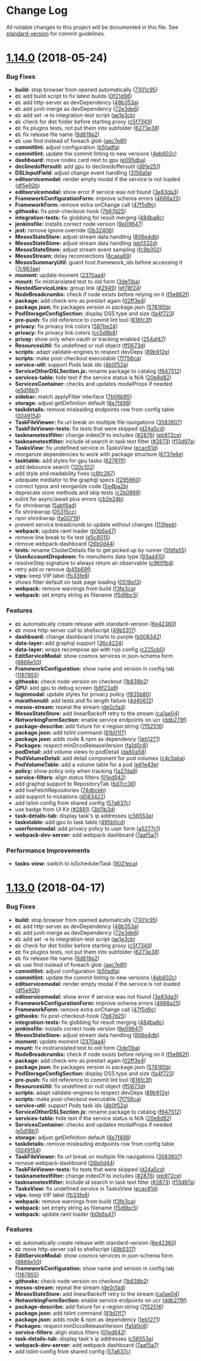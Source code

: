 # Change Log

All notable changes to this project will be documented in this file. See [standard-version](https://github.com/conventional-changelog/standard-version) for commit guidelines.

<a name="1.14.0"></a>
# [1.14.0](https://github.com/dcos/dcos-ui/compare/v1.12.0-rc.1...v1.14.0) (2018-05-24)


### Bug Fixes

* **build:** stop browser from opened automatically ([7301c95](https://github.com/dcos/dcos-ui/commit/7301c95))
* **ci:** add build script to fix latest builds ([0f21d98](https://github.com/dcos/dcos-ui/commit/0f21d98))
* **ci:** add http-server as devDependency ([48b353a](https://github.com/dcos/dcos-ui/commit/48b353a))
* **ci:** add junit-merge as devDependency ([72e3de6](https://github.com/dcos/dcos-ui/commit/72e3de6))
* **ci:** add set -e to integration-test script ([ae1e3cb](https://github.com/dcos/dcos-ui/commit/ae1e3cb))
* **ci:** check for dist folder before starting proxy ([c5f7349](https://github.com/dcos/dcos-ui/commit/c5f7349))
* **ci:** fix plugins tests, not put them into subfolder ([6273e38](https://github.com/dcos/dcos-ui/commit/6273e38))
* **ci:** fix release file name ([9d619a2](https://github.com/dcos/dcos-ui/commit/9d619a2))
* **ci:** use find instead of foreach glob ([aec7e8f](https://github.com/dcos/dcos-ui/commit/aec7e8f))
* **commitlint:** adjust configuration ([b5fadfa](https://github.com/dcos/dcos-ui/commit/b5fadfa))
* **commitlint:** update the commit linting to new versions ([4eb602c](https://github.com/dcos/dcos-ui/commit/4eb602c))
* **dashboard:** move nodes card next to gpu ([e095dba](https://github.com/dcos/dcos-ui/commit/e095dba))
* **declinedoffersutil:** add gpu to declinedoffersutil ([d91e251](https://github.com/dcos/dcos-ui/commit/d91e251))
* **DSLInputField:** adjust change event handling ([3156a1a](https://github.com/dcos/dcos-ui/commit/3156a1a))
* **editservicemodal:** render empty modal if the service is not loaded ([df5e92b](https://github.com/dcos/dcos-ui/commit/df5e92b))
* **editservicemodal:** show error if service was not found ([3e83da3](https://github.com/dcos/dcos-ui/commit/3e83da3))
* **FrameworkConfigurationForm:** improve schema errors ([4668a25](https://github.com/dcos/dcos-ui/commit/4668a25))
* **FrameworkForm:** remove extra onChange call ([47f5d9c](https://github.com/dcos/dcos-ui/commit/47f5d9c))
* **githooks:** fix post-checkout-hook ([7b67d25](https://github.com/dcos/dcos-ui/commit/7b67d25))
* **integration-tests:** fix globbing for result merging ([484ba8c](https://github.com/dcos/dcos-ui/commit/484ba8c))
* **jenkinsfile:** installs correct node version ([9e09647](https://github.com/dcos/dcos-ui/commit/9e09647))
* **jest:** remove ignore override ([0b32406](https://github.com/dcos/dcos-ui/commit/0b32406))
* **MesosStateStore:** adjust stream data handling ([806e4db](https://github.com/dcos/dcos-ui/commit/806e4db))
* **MesosStateStore:** adjust stream data handling ([eb1332d](https://github.com/dcos/dcos-ui/commit/eb1332d))
* **MesosStateStore:** adjust stream event sampling ([fc9b002](https://github.com/dcos/dcos-ui/commit/fc9b002))
* **MesosStream:** delay reconnections ([8caea69](https://github.com/dcos/dcos-ui/commit/8caea69))
* **MesosSummaryUtil:** guard host.framework_ids before accessing it ([7c963ae](https://github.com/dcos/dcos-ui/commit/7c963ae))
* **moment:** update moment ([2370aa4](https://github.com/dcos/dcos-ui/commit/2370aa4))
* **mount:** fix mistranslated test to old form ([3de11ba](https://github.com/dcos/dcos-ui/commit/3de11ba))
* **NestedServiceLinks:** group link ([#2949](https://github.com/dcos/dcos-ui/issues/2949)) ([ef78f24](https://github.com/dcos/dcos-ui/commit/ef78f24))
* **NodeBreadcrumbs:** check if node exists before relying on it ([f5e862f](https://github.com/dcos/dcos-ui/commit/f5e862f))
* **package:** add check-env as prestart again ([02ff3e4](https://github.com/dcos/dcos-ui/commit/02ff3e4))
* **package.json:** fix packages version in package.json ([578165b](https://github.com/dcos/dcos-ui/commit/578165b))
* **PodStorageConfigSection:** display DSS type and size ([fa4f723](https://github.com/dcos/dcos-ui/commit/fa4f723))
* **pre-push:** fix old reference to commit lint tool ([816fc3f](https://github.com/dcos/dcos-ui/commit/816fc3f))
* **privacy:** fix privacy link colors ([587be24](https://github.com/dcos/dcos-ui/commit/587be24))
* **privacy:** fix privacy link colors ([cc5d8b8](https://github.com/dcos/dcos-ui/commit/cc5d8b8))
* **privay:** show only when oauth or tracking enabled ([254af47](https://github.com/dcos/dcos-ui/commit/254af47))
* **ResourcesUtil:** fix undefined or null object ([ff0673d](https://github.com/dcos/dcos-ui/commit/ff0673d))
* **scripts:** adapt validate-engines to respect devDeps ([89b912e](https://github.com/dcos/dcos-ui/commit/89b912e))
* **scripts:** make post-checkout executable ([7f756ca](https://github.com/dcos/dcos-ui/commit/7f756ca))
* **service-util:** support Pods task ids ([4b0f52a](https://github.com/dcos/dcos-ui/commit/4b0f52a))
* **ServiceOtherDSLSection.js:** rename package to catalog ([f647512](https://github.com/dcos/dcos-ui/commit/f647512))
* **services-table:** hide text if the service status is N/A ([20e8d82](https://github.com/dcos/dcos-ui/commit/20e8d82))
* **ServicesContainer:** checks and updates modalProps if needed ([e5d18b1](https://github.com/dcos/dcos-ui/commit/e5d18b1))
* **sidebar:** match applyFilter interface ([7b06b95](https://github.com/dcos/dcos-ui/commit/7b06b95))
* **storage:** adjust getDefinition default ([6e7f498](https://github.com/dcos/dcos-ui/commit/6e7f498))
* **taskdetails:** remove misleading endpoints row from config table ([0049154](https://github.com/dcos/dcos-ui/commit/0049154))
* **TaskFileViewer:** fix url break on multiple file navigations ([3583607](https://github.com/dcos/dcos-ui/commit/3583607))
* **TaskFileViewer-tests:** fix tests that were skipped ([d24a5cd](https://github.com/dcos/dcos-ui/commit/d24a5cd))
* **tasknametextfilter:** change indexOf to includes ([#2876](https://github.com/dcos/dcos-ui/issues/2876)) ([eb972ce](https://github.com/dcos/dcos-ui/commit/eb972ce))
* **tasknametextfilter:** include id search in task text filter ([#2873](https://github.com/dcos/dcos-ui/issues/2873)) ([f13d97a](https://github.com/dcos/dcos-ui/commit/f13d97a))
* **TasksView:** fix undefined service in TasksView ([ecac61d](https://github.com/dcos/dcos-ui/commit/ecac61d))
* reorganize dependencies to work with package structure ([6737e6e](https://github.com/dcos/dcos-ui/commit/6737e6e))
* **tasktable:** add styles for gpu tasks ([627811f](https://github.com/dcos/dcos-ui/commit/627811f))
* add debounce search ([120c102](https://github.com/dcos/dcos-ui/commit/120c102))
* add style and readability fixes ([c8fc267](https://github.com/dcos/dcos-ui/commit/c8fc267))
* adequate mediator to the graphql specs ([f295960](https://github.com/dcos/dcos-ui/commit/f295960))
* correct typos and reorganize code ([5e4ba2b](https://github.com/dcos/dcos-ui/commit/5e4ba2b))
* deprecate store methods and skip tests ([c2b0866](https://github.com/dcos/dcos-ui/commit/c2b0866))
* eslint for async/await plus errors ([cb2e24b](https://github.com/dcos/dcos-ui/commit/cb2e24b))
* fix shrinkwrap ([5abf6ad](https://github.com/dcos/dcos-ui/commit/5abf6ad))
* fix shrinkwrap ([05315cc](https://github.com/dcos/dcos-ui/commit/05315cc))
* npm shrinkwrap ([fa00719](https://github.com/dcos/dcos-ui/commit/fa00719))
* prevent service breadcrumb to update without changes ([113feeb](https://github.com/dcos/dcos-ui/commit/113feeb))
* **webpack:** update raml loader ([b0b6a47](https://github.com/dcos/dcos-ui/commit/b0b6a47))
* remove line break to fix test ([e5c8015](https://github.com/dcos/dcos-ui/commit/e5c8015))
* remove webpack-dashboard ([26b0d44](https://github.com/dcos/dcos-ui/commit/26b0d44))
* **tests:** rename ClusterDetails file to get picked up by runner ([5fdfa55](https://github.com/dcos/dcos-ui/commit/5fdfa55))
* **UserAccountDropdown:** fix menuItems data type ([93ad410](https://github.com/dcos/dcos-ui/commit/93ad410))
* resolveStep signature to always return an observable ([c960fbd](https://github.com/dcos/dcos-ui/commit/c960fbd))
* retry add or remove ([b45b69f](https://github.com/dcos/dcos-ui/commit/b45b69f))
* **vips:** keep VIP label ([fb33fe8](https://github.com/dcos/dcos-ui/commit/fb33fe8))
* shows filter default on task page loading ([0518a13](https://github.com/dcos/dcos-ui/commit/0518a13))
* **webpack:** remove warnings from build ([f3fe3ca](https://github.com/dcos/dcos-ui/commit/f3fe3ca))
* **webpack:** set empty string as filename ([f5d9bc5](https://github.com/dcos/dcos-ui/commit/f5d9bc5))


### Features

* **ci:** automatically create release with standard-version ([6e42360](https://github.com/dcos/dcos-ui/commit/6e42360))
* **ci:** move http-server call to shellscript ([49b5317](https://github.com/dcos/dcos-ui/commit/49b5317))
* **dashboard:** change dashboard charts to purple ([b008342](https://github.com/dcos/dcos-ui/commit/b008342))
* **data-layer:** add graphql support ([36c4224](https://github.com/dcos/dcos-ui/commit/36c4224))
* **data-layer:** wraps recompose api with rxjs config ([c225cb0](https://github.com/dcos/dcos-ui/commit/c225cb0))
* **EditServiceModal:** show cosmos services in json-schema form ([8866e50](https://github.com/dcos/dcos-ui/commit/8866e50))
* **FrameworkConfiguration:** show name and version in config tab ([1167855](https://github.com/dcos/dcos-ui/commit/1167855))
* **githooks:** check node version on checkout ([1b838b2](https://github.com/dcos/dcos-ui/commit/1b838b2))
* **GPU:** add gpu to debug screen ([b6f23a9](https://github.com/dcos/dcos-ui/commit/b6f23a9))
* **loginmodal:** update styles for privacy policy ([f835b80](https://github.com/dcos/dcos-ui/commit/f835b80))
* **marathonutil:** add tests and fix length failure ([4d40612](https://github.com/dcos/dcos-ui/commit/4d40612))
* **mesos-stream:** repeat the stream ([de0cfad](https://github.com/dcos/dcos-ui/commit/de0cfad))
* **MesosStateStore:** add linearBackoff retry to the stream ([ca1ae04](https://github.com/dcos/dcos-ui/commit/ca1ae04))
* **NetworkingFormSection:** enable service endpoints on ucr ([ddb279f](https://github.com/dcos/dcos-ui/commit/ddb279f))
* **package-describe:** add fixture for x-region:string ([7f52516](https://github.com/dcos/dcos-ui/commit/7f52516))
* **package.json:** add tslint command ([81b01f7](https://github.com/dcos/dcos-ui/commit/81b01f7))
* **package.json:** adds node & npm as dependency ([1eb1271](https://github.com/dcos/dcos-ui/commit/1eb1271))
* **Packages:** respect minDcosReleaseVersion ([fa1d0c8](https://github.com/dcos/dcos-ui/commit/fa1d0c8))
* **podDetail:** add volume views to podDetail ([da60a58](https://github.com/dcos/dcos-ui/commit/da60a58))
* **PodVolumeDetail:** add detail component for pod volumes ([c4c5aba](https://github.com/dcos/dcos-ui/commit/c4c5aba))
* **PodVolumeTable:** add a volume table for a pod ([e61e43e](https://github.com/dcos/dcos-ui/commit/e61e43e))
* **policy:** show policy only when tracking ([1a27da9](https://github.com/dcos/dcos-ui/commit/1a27da9))
* **service-filters:** align status filters ([01ed942](https://github.com/dcos/dcos-ui/commit/01ed942))
* add graphql support to RepositoryTab ([6d7cc36](https://github.com/dcos/dcos-ui/commit/6d7cc36))
* add liveFetchRepositories ([74dbceb](https://github.com/dcos/dcos-ui/commit/74dbceb))
* add support to mutations ([d083422](https://github.com/dcos/dcos-ui/commit/d083422))
* add tslint-config from shared config ([57a637c](https://github.com/dcos/dcos-ui/commit/57a637c))
* use badge from UI Kit ([#2881](https://github.com/dcos/dcos-ui/issues/2881)) ([3b11b3d](https://github.com/dcos/dcos-ui/commit/3b11b3d))
* **task-details-tab:** display task's ip addresses ([c56553a](https://github.com/dcos/dcos-ui/commit/c56553a))
* **taskstable:** add gpu to task table ([495b0cd](https://github.com/dcos/dcos-ui/commit/495b0cd))
* **userformmodal:** add privacy policy to user form ([a5277c1](https://github.com/dcos/dcos-ui/commit/a5277c1))
* **webpack-dev-server:** add webpack dashboard ([7aaf5a7](https://github.com/dcos/dcos-ui/commit/7aaf5a7))


### Performance Improvements

* **tasks-view:** switch to isSchedulerTask ([9021eca](https://github.com/dcos/dcos-ui/commit/9021eca))



<a name="1.13.0"></a>
# [1.13.0](https://github.com/dcos/dcos-ui/compare/v1.12.0-rc.1...v1.13.0) (2018-04-17)


### Bug Fixes

* **build:** stop browser from opened automatically ([7301c95](https://github.com/dcos/dcos-ui/commit/7301c95))
* **ci:** add http-server as devDependency ([48b353a](https://github.com/dcos/dcos-ui/commit/48b353a))
* **ci:** add junit-merge as devDependency ([72e3de6](https://github.com/dcos/dcos-ui/commit/72e3de6))
* **ci:** add set -e to integration-test script ([ae1e3cb](https://github.com/dcos/dcos-ui/commit/ae1e3cb))
* **ci:** check for dist folder before starting proxy ([c5f7349](https://github.com/dcos/dcos-ui/commit/c5f7349))
* **ci:** fix plugins tests, not put them into subfolder ([6273e38](https://github.com/dcos/dcos-ui/commit/6273e38))
* **ci:** fix release file name ([9d619a2](https://github.com/dcos/dcos-ui/commit/9d619a2))
* **ci:** use find instead of foreach glob ([aec7e8f](https://github.com/dcos/dcos-ui/commit/aec7e8f))
* **commitlint:** adjust configuration ([b5fadfa](https://github.com/dcos/dcos-ui/commit/b5fadfa))
* **commitlint:** update the commit linting to new versions ([4eb602c](https://github.com/dcos/dcos-ui/commit/4eb602c))
* **editservicemodal:** render empty modal if the service is not loaded ([df5e92b](https://github.com/dcos/dcos-ui/commit/df5e92b))
* **editservicemodal:** show error if service was not found ([3e83da3](https://github.com/dcos/dcos-ui/commit/3e83da3))
* **FrameworkConfigurationForm:** improve schema errors ([4668a25](https://github.com/dcos/dcos-ui/commit/4668a25))
* **FrameworkForm:** remove extra onChange call ([47f5d9c](https://github.com/dcos/dcos-ui/commit/47f5d9c))
* **githooks:** fix post-checkout-hook ([7b67d25](https://github.com/dcos/dcos-ui/commit/7b67d25))
* **integration-tests:** fix globbing for result merging ([484ba8c](https://github.com/dcos/dcos-ui/commit/484ba8c))
* **jenkinsfile:** installs correct node version ([9e09647](https://github.com/dcos/dcos-ui/commit/9e09647))
* **MesosStateStore:** adjust stream data handling ([806e4db](https://github.com/dcos/dcos-ui/commit/806e4db))
* **moment:** update moment ([2370aa4](https://github.com/dcos/dcos-ui/commit/2370aa4))
* **mount:** fix mistranslated test to old form ([3de11ba](https://github.com/dcos/dcos-ui/commit/3de11ba))
* **NodeBreadcrumbs:** check if node exists before relying on it ([f5e862f](https://github.com/dcos/dcos-ui/commit/f5e862f))
* **package:** add check-env as prestart again ([02ff3e4](https://github.com/dcos/dcos-ui/commit/02ff3e4))
* **package.json:** fix packages version in package.json ([578165b](https://github.com/dcos/dcos-ui/commit/578165b))
* **PodStorageConfigSection:** display DSS type and size ([fa4f723](https://github.com/dcos/dcos-ui/commit/fa4f723))
* **pre-push:** fix old reference to commit lint tool ([816fc3f](https://github.com/dcos/dcos-ui/commit/816fc3f))
* **ResourcesUtil:** fix undefined or null object ([ff0673d](https://github.com/dcos/dcos-ui/commit/ff0673d))
* **scripts:** adapt validate-engines to respect devDeps ([89b912e](https://github.com/dcos/dcos-ui/commit/89b912e))
* **scripts:** make post-checkout executable ([7f756ca](https://github.com/dcos/dcos-ui/commit/7f756ca))
* **service-util:** support Pods task ids ([4b0f52a](https://github.com/dcos/dcos-ui/commit/4b0f52a))
* **ServiceOtherDSLSection.js:** rename package to catalog ([f647512](https://github.com/dcos/dcos-ui/commit/f647512))
* **services-table:** hide text if the service status is N/A ([20e8d82](https://github.com/dcos/dcos-ui/commit/20e8d82))
* **ServicesContainer:** checks and updates modalProps if needed ([e5d18b1](https://github.com/dcos/dcos-ui/commit/e5d18b1))
* **storage:** adjust getDefinition default ([6e7f498](https://github.com/dcos/dcos-ui/commit/6e7f498))
* **taskdetails:** remove misleading endpoints row from config table ([0049154](https://github.com/dcos/dcos-ui/commit/0049154))
* **TaskFileViewer:** fix url break on multiple file navigations ([3583607](https://github.com/dcos/dcos-ui/commit/3583607))
* remove webpack-dashboard ([26b0d44](https://github.com/dcos/dcos-ui/commit/26b0d44))
* **TaskFileViewer-tests:** fix tests that were skipped ([d24a5cd](https://github.com/dcos/dcos-ui/commit/d24a5cd))
* **tasknametextfilter:** change indexOf to includes ([#2876](https://github.com/dcos/dcos-ui/issues/2876)) ([eb972ce](https://github.com/dcos/dcos-ui/commit/eb972ce))
* **tasknametextfilter:** include id search in task text filter ([#2873](https://github.com/dcos/dcos-ui/issues/2873)) ([f13d97a](https://github.com/dcos/dcos-ui/commit/f13d97a))
* **TasksView:** fix undefined service in TasksView ([ecac61d](https://github.com/dcos/dcos-ui/commit/ecac61d))
* **vips:** keep VIP label ([fb33fe8](https://github.com/dcos/dcos-ui/commit/fb33fe8))
* **webpack:** remove warnings from build ([f3fe3ca](https://github.com/dcos/dcos-ui/commit/f3fe3ca))
* **webpack:** set empty string as filename ([f5d9bc5](https://github.com/dcos/dcos-ui/commit/f5d9bc5))
* **webpack:** update raml loader ([b0b6a47](https://github.com/dcos/dcos-ui/commit/b0b6a47))


### Features

* **ci:** automatically create release with standard-version ([6e42360](https://github.com/dcos/dcos-ui/commit/6e42360))
* **ci:** move http-server call to shellscript ([49b5317](https://github.com/dcos/dcos-ui/commit/49b5317))
* **EditServiceModal:** show cosmos services in json-schema form ([8866e50](https://github.com/dcos/dcos-ui/commit/8866e50))
* **FrameworkConfiguration:** show name and version in config tab ([1167855](https://github.com/dcos/dcos-ui/commit/1167855))
* **githooks:** check node version on checkout ([1b838b2](https://github.com/dcos/dcos-ui/commit/1b838b2))
* **mesos-stream:** repeat the stream ([de0cfad](https://github.com/dcos/dcos-ui/commit/de0cfad))
* **MesosStateStore:** add linearBackoff retry to the stream ([ca1ae04](https://github.com/dcos/dcos-ui/commit/ca1ae04))
* **NetworkingFormSection:** enable service endpoints on ucr ([ddb279f](https://github.com/dcos/dcos-ui/commit/ddb279f))
* **package-describe:** add fixture for x-region:string ([7f52516](https://github.com/dcos/dcos-ui/commit/7f52516))
* **package.json:** add tslint command ([81b01f7](https://github.com/dcos/dcos-ui/commit/81b01f7))
* **package.json:** adds node & npm as dependency ([1eb1271](https://github.com/dcos/dcos-ui/commit/1eb1271))
* **Packages:** respect minDcosReleaseVersion ([fa1d0c8](https://github.com/dcos/dcos-ui/commit/fa1d0c8))
* **service-filters:** align status filters ([01ed942](https://github.com/dcos/dcos-ui/commit/01ed942))
* **task-details-tab:** display task's ip addresses ([c56553a](https://github.com/dcos/dcos-ui/commit/c56553a))
* **webpack-dev-server:** add webpack dashboard ([7aaf5a7](https://github.com/dcos/dcos-ui/commit/7aaf5a7))
* add tslint-config from shared config ([57a637c](https://github.com/dcos/dcos-ui/commit/57a637c))
